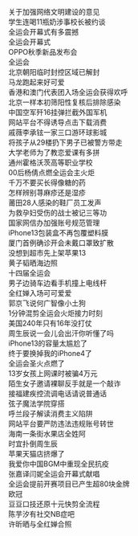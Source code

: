 关于加强网络文明建设的意见  
学生连喝11瓶奶涉事校长被约谈  
全运会开幕式有多震撼  
全运会开幕式  
OPPO秋季新品发布会  
全运会  
北京朝阳临时封控区域已解封  
马龙跑起来好可爱  
香港和澳门代表团入场全运会获得欢呼  
北京一样本初筛阳性复核后排除感染  
中国空军歼16挂弹拦截外国军机  
网站平台不得诱导点击下载消费  
戚薇李承铉一家三口游环球影城  
将孩子从29楼扔下男子已被警方带走  
大学老师为了教恋爱课有多拼  
通州霍格沃茨高等职业学校  
00后杨倩点燃全运会主火炬  
千万不要买长得像糖的药  
怎样辨别荨麻疹还是湿疹  
莆田28人感染的鞋厂员工发声  
为救孕妇受伤的战士被记三等功  
国家网信办加强账号规范管理  
iPhone13包装盒不再包覆塑料膜  
厦门首例确诊开会未戴口罩致扩散  
没想到超市先上架苹果13  
黄子韬晒海边照  
十四届全运会  
男子边骑车边看手机撞上电线杆  
全红婵入场可可爱爱  
郭京飞说何广智像小土狗  
1分钟混剪全运会火炬接力时刻  
美国240年只有16年没打仗  
周生辰说一会儿会出汗你听懂了吗  
iPhone13的容量太尴尬了  
终于要换掉我的iPhone4了  
全运会圣火点燃了  
13岁女孩上网课时被骗4万元  
陌生女子邀请裸聊反手就是一个敲诈  
接福建疾控流调电话请说普通话  
弦子魔法学院穿搭  
呼兰段子解读消费主义陷阱  
网站平台要严防违法违规账号转世  
海南一条街水果店全姓阿  
时宜扑倒周生辰  
苹果天猫店挤爆了  
我爱你中国BGM中重现全民抗疫  
张嘉译闫妮全运会开幕式献唱  
全运会提前开赛项目已产生超80块金牌  
欧冠  
豆豆口技还原十元快剪全流程  
陈芋汐有社交NB症吧  
许昕晒与全红婵合照  
